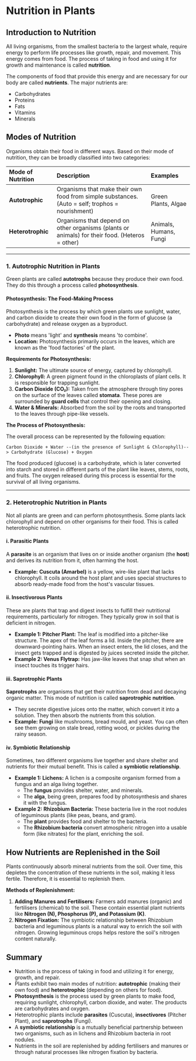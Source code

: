 # Nutrition in Plants

## Introduction to Nutrition

All living organisms, from the smallest bacteria to the largest whale, require energy to perform life processes like growth, repair, and movement. This energy comes from food. The process of taking in food and using it for growth and maintenance is called **nutrition**.

The components of food that provide this energy and are necessary for our body are called **nutrients**. The major nutrients are:
*   Carbohydrates
*   Proteins
*   Fats
*   Vitamins
*   Minerals

## Modes of Nutrition

Organisms obtain their food in different ways. Based on their mode of nutrition, they can be broadly classified into two categories:

| Mode of Nutrition | Description | Examples |
| :--- | :--- | :--- |
| **Autotrophic** | Organisms that make their own food from simple substances. (Auto = self; trophos = nourishment) | Green Plants, Algae |
| **Heterotrophic** | Organisms that depend on other organisms (plants or animals) for their food. (Heteros = other) | Animals, Humans, Fungi |

---

### 1. Autotrophic Nutrition in Plants

Green plants are called **autotrophs** because they produce their own food. They do this through a process called **photosynthesis**.

#### Photosynthesis: The Food-Making Process

Photosynthesis is the process by which green plants use sunlight, water, and carbon dioxide to create their own food in the form of glucose (a carbohydrate) and release oxygen as a byproduct.

*   **Photo** means 'light' and **synthesis** means 'to combine'.
*   **Location:** Photosynthesis primarily occurs in the leaves, which are known as the 'food factories' of the plant.

**Requirements for Photosynthesis:**

1.  **Sunlight:** The ultimate source of energy, captured by chlorophyll.
2.  **Chlorophyll:** A green pigment found in the chloroplasts of plant cells. It is responsible for trapping sunlight.
3.  **Carbon Dioxide (CO₂):** Taken from the atmosphere through tiny pores on the surface of the leaves called **stomata**. These pores are surrounded by **guard cells** that control their opening and closing.
4.  **Water & Minerals:** Absorbed from the soil by the roots and transported to the leaves through pipe-like vessels.

**The Process of Photosynthesis:**

The overall process can be represented by the following equation:

`Carbon Dioxide + Water --(in the presence of Sunlight & Chlorophyll)--> Carbohydrate (Glucose) + Oxygen`



The food produced (glucose) is a carbohydrate, which is later converted into starch and stored in different parts of the plant like leaves, stems, roots, and fruits. The oxygen released during this process is essential for the survival of all living organisms.

---

### 2. Heterotrophic Nutrition in Plants

Not all plants are green and can perform photosynthesis. Some plants lack chlorophyll and depend on other organisms for their food. This is called heterotrophic nutrition.

#### i. Parasitic Plants

A **parasite** is an organism that lives on or inside another organism (the **host**) and derives its nutrition from it, often harming the host.

*   **Example:** **Cuscuta (Amarbel)** is a yellow, wire-like plant that lacks chlorophyll. It coils around the host plant and uses special structures to absorb ready-made food from the host's vascular tissues.

#### ii. Insectivorous Plants

These are plants that trap and digest insects to fulfill their nutritional requirements, particularly for nitrogen. They typically grow in soil that is deficient in nitrogen.

*   **Example 1: Pitcher Plant:** The leaf is modified into a pitcher-like structure. The apex of the leaf forms a lid. Inside the pitcher, there are downward-pointing hairs. When an insect enters, the lid closes, and the insect gets trapped and is digested by juices secreted inside the pitcher.
*   **Example 2: Venus Flytrap:** Has jaw-like leaves that snap shut when an insect touches its trigger hairs.

#### iii. Saprotrophic Plants

**Saprotrophs** are organisms that get their nutrition from dead and decaying organic matter. This mode of nutrition is called **saprotrophic nutrition**.

*   They secrete digestive juices onto the matter, which convert it into a solution. They then absorb the nutrients from this solution.
*   **Example:** **Fungi** like mushrooms, bread mould, and yeast. You can often see them growing on stale bread, rotting wood, or pickles during the rainy season.

#### iv. Symbiotic Relationship

Sometimes, two different organisms live together and share shelter and nutrients for their mutual benefit. This is called a **symbiotic relationship**.

*   **Example 1: Lichens:** A lichen is a composite organism formed from a fungus and an alga living together.
    *   The **fungus** provides shelter, water, and minerals.
    *   The **alga**, being green, prepares food by photosynthesis and shares it with the fungus.
*   **Example 2: Rhizobium Bacteria:** These bacteria live in the root nodules of leguminous plants (like peas, beans, and gram).
    *   The **plant** provides food and shelter to the bacteria.
    *   The **Rhizobium bacteria** convert atmospheric nitrogen into a usable form (like nitrates) for the plant, enriching the soil.

## How Nutrients are Replenished in the Soil

Plants continuously absorb mineral nutrients from the soil. Over time, this depletes the concentration of these nutrients in the soil, making it less fertile. Therefore, it is essential to replenish them.

**Methods of Replenishment:**

1.  **Adding Manures and Fertilisers:** Farmers add manures (organic) and fertilisers (chemical) to the soil. These contain essential plant nutrients like **Nitrogen (N), Phosphorus (P), and Potassium (K)**.
2.  **Nitrogen Fixation:** The symbiotic relationship between Rhizobium bacteria and leguminous plants is a natural way to enrich the soil with nitrogen. Growing leguminous crops helps restore the soil's nitrogen content naturally.

## Summary

*   Nutrition is the process of taking in food and utilizing it for energy, growth, and repair.
*   Plants exhibit two main modes of nutrition: **autotrophic** (making their own food) and **heterotrophic** (depending on others for food).
*   **Photosynthesis** is the process used by green plants to make food, requiring sunlight, chlorophyll, carbon dioxide, and water. The products are carbohydrates and oxygen.
*   Heterotrophic plants include **parasites** (Cuscuta), **insectivores** (Pitcher Plant), and **saprotrophs** (Fungi).
*   A **symbiotic relationship** is a mutually beneficial partnership between two organisms, such as in lichens and Rhizobium bacteria in root nodules.
*   Nutrients in the soil are replenished by adding fertilisers and manures or through natural processes like nitrogen fixation by bacteria.